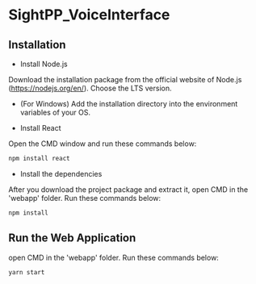 # SightPP_VoiceInterface

## Installation
+ Install Node.js

Download the installation package from the official website of Node.js (https://nodejs.org/en/). 
Choose the LTS version. 

+ (For Windows) Add the installation directory into the environment variables of your OS.


+ Install React

Open the CMD window and run these commands below:
```bash
npm install react
```

+ Install the dependencies

After you download the project package and extract it, open CMD in the 'webapp' folder. 
Run these commands below:
```bash
npm install
```


## Run the Web Application
open CMD in the 'webapp' folder. Run these commands below:
```bash
yarn start
```